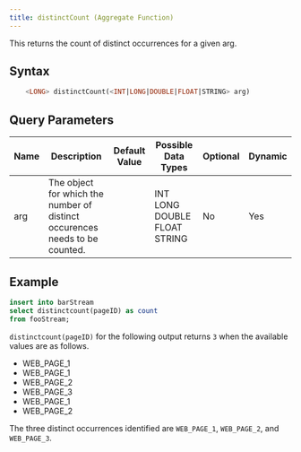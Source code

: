 ```yaml
---
title: distinctCount (Aggregate Function)
---
```


This returns the count of distinct occurrences for a given arg.

## Syntax

```sql
    <LONG> distinctCount(<INT|LONG|DOUBLE|FLOAT|STRING> arg)
```

## Query Parameters

| Name | Description                                                                 | Default Value | Possible Data Types          | Optional | Dynamic |
|------|-----------------------------------------------------------------------------|---------------|------------------------------|----------|---------|
| arg  | The object for which the number of distinct occurences needs to be counted. |               | INT LONG DOUBLE FLOAT STRING | No       | Yes     |

## Example

```sql
insert into barStream
select distinctcount(pageID) as count
from fooStream;
```

`distinctcount(pageID)` for the following output returns `3` when the available values are as follows.  

- WEB_PAGE_1
- WEB_PAGE_1
- WEB_PAGE_2
- WEB_PAGE_3
- WEB_PAGE_1
- WEB_PAGE_2

The three distinct occurrences identified are `WEB_PAGE_1`, `WEB_PAGE_2`, and `WEB_PAGE_3`.
